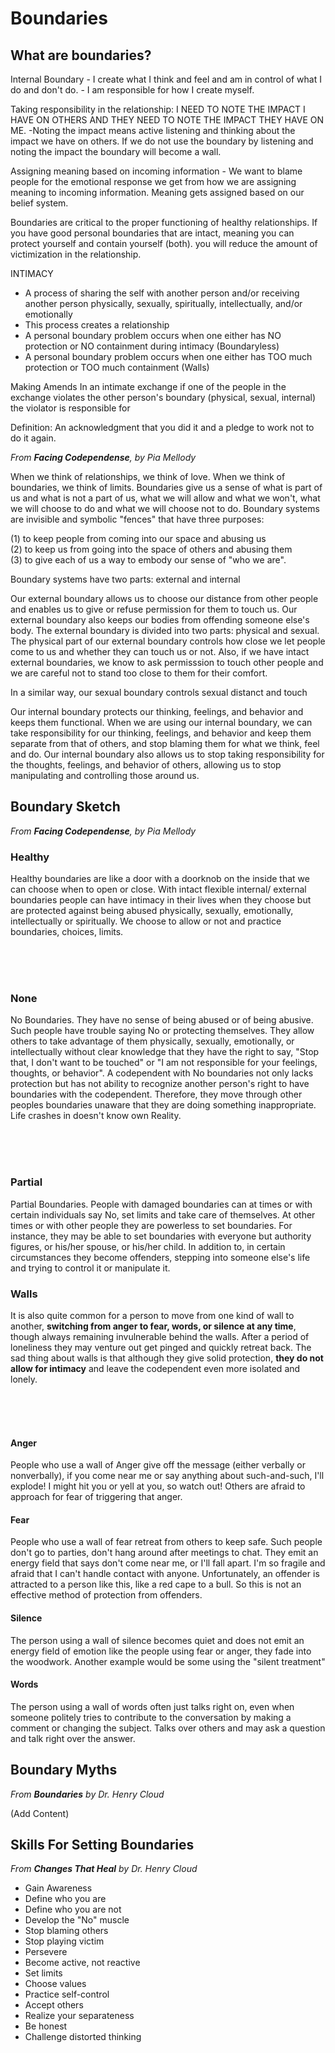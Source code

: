 # Boundaries
## What are boundaries?

Internal Boundary - I create what I think and feel and am in control of what I do and don't do. - I am responsible for how I create myself.


Taking responsibility in the relationship:
I NEED TO NOTE THE IMPACT I HAVE ON OTHERS AND THEY NEED TO NOTE THE IMPACT THEY HAVE ON ME.
-Noting the impact means active listening and thinking about the impact we have on others. If we do not use the boundary by listening and noting the impact the boundary will become a wall.


Assigning meaning based on incoming information - We want to blame people for the emotional response we get from how we are assigning meaning to incoming information. Meaning gets assigned based on our belief system.


Boundaries are critical to the proper functioning of healthy relationships. If you have good personal boundaries that are intact, meaning you can protect yourself and contain yourself (both). you will reduce the amount of victimization in the relationship.


INTIMACY
* A process of sharing the self with another person and/or receiving another person
physically, sexually, spiritually, intellectually, and/or emotionally
* This process creates a relationship
* A personal boundary problem occurs when one either has NO protection or NO
containment during intimacy (Boundaryless)
* A personal boundary problem occurs when one either has TOO much protection
or TOO much containment (Walls)


Making Amends
In an intimate exchange if one of the people in the exchange violates the other person's boundary (physical, sexual, internal) the violator is responsible for


Definition:
An acknowledgment that you did it and a pledge to work not to do it again.


<div class="page"></div>


*From **_Facing Codependense_**, by Pia Mellody*

When we think of relationships, we think of love. When we think of boundaries, we think of limits. Boundaries
give us a sense of what is part of us and what is not a part of us, what we will allow and what we won't, what we
will choose to do and what we will choose not to do.
Boundary systems are invisible and symbolic "fences" that have three purposes: 

(1) to keep people from coming into our space and abusing us  
(2) to keep
us from going into the space of others and abusing them  
(3) to give each of us a way to embody our sense of "who we are".  

Boundary systems have two parts: external and internal

Our external boundary allows us to choose our distance from other people and enables us to give or refuse
permission for them to touch us. Our external boundary also keeps our bodies from offending someone else's
body. The external boundary is divided into two parts: physical and sexual. The physical part of our external
boundary controls how close we let people come to us and whether they can touch us or not. Also, if we have
intact external boundaries, we know to ask permisssion to touch other people and we are careful not to stand
too close to them for their comfort. 

In a similar way, our sexual boundary controls sexual distanct and touch


Our internal boundary protects our thinking, feelings, and behavior and keeps them functional. When we are
using our internal boundary, we can take responsibility for our thinking, feelings, and behavior and keep them
separate from that of others, and stop blaming them for what we think, feel and do. Our internal boundary also
allows us to stop taking responsibility for the thoughts, feelings, and behavior of others, allowing us to stop manipulating and controlling those around us.

<div class="page"></div>

## Boundary Sketch

*From **_Facing Codependense_**, by Pia Mellody*

### Healthy
  Healthy boundaries are like a door with a doorknob on the inside that we can choose when to open or close.
With intact flexible internal/ external boundaries people can have intimacy in their lives when they choose but
are protected against being abused physically, sexually, emotionally, intellectually or spiritually. We choose to allow or not and practice boundaries, choices, limits.

<br><br><br>

### None
No Boundaries. They have no sense of being abused or of being abusive. Such people have trouble saying No
or protecting themselves. They allow others to take advantage of them physically, sexually, emotionally, or
intellectually without clear knowledge that they have the right to say, "Stop that, I don't want to be touched" or
"I am not responsible for your feelings, thoughts, or behavior".
A codependent with No boundaries not only lacks protection but has not ability to recognize another person's
right to have boundaries with the codependent. Therefore, they move through other peoples boundaries
unaware that they are doing something inappropriate. Life crashes in doesn't know own Reality.

<br><br><br>

### Partial
Partial Boundaries. People with damaged boundaries can at times or with certain individuals say No, set limits
and take care of themselves. At other times or with other people they are powerless to set boundaries.
For instance, they may be able to set boundaries with everyone but authority figures, or his/her spouse, or
his/her child. In addition to, in certain circumstances they become offenders, stepping into someone else's life
and trying to control it or manipulate it.

<div class="page"></div>

### Walls

It is also quite common for a person to move from one kind of wall to another, **switching from anger to fear,
words, or silence at any time**, though always remaining invulnerable behind the walls. After a period of
loneliness they may venture out get pinged and quickly retreat back. The sad thing about walls is that although
they give solid protection, **they do not allow for intimacy** and leave the codependent even more isolated and
lonely.

<br><br><br>

#### Anger

People who use a wall of Anger give off the message (either verbally or nonverbally), if you come near me or
say anything about such-and-such, I'll explode! I might hit you or yell at you, so watch out! Others are afraid to
approach for fear of triggering that anger.

#### Fear

People who use a wall of fear retreat from others to keep safe. Such people don't go to parties, don't hang
around after meetings to chat. They emit an energy field that says don't come near me, or I'll fall apart. I'm so
fragile and afraid that I can't handle contact with anyone. Unfortunately, an offender is attracted to a person like
this, like a red cape to a bull. So this is not an effective method of protection from offenders.

#### Silence

The person using a wall of silence becomes quiet and does not emit an energy field of emotion like the people
using fear or anger, they fade into the woodwork. Another example would be some using the "silent treatment"

#### Words

The person using a wall of words often just talks right on, even when someone politely tries to contribute to the
conversation by making a comment or changing the subject. Talks over others and may ask a question and talk
right over the answer.

<div class="page"></div>

## Boundary Myths

*From **_Boundaries_** by Dr. Henry Cloud*

(Add Content)

## Skills For Setting Boundaries

*From **_Changes That Heal_** by Dr. Henry Cloud*

* Gain Awareness
* Define who you are
* Define who you are not
* Develop the "No" muscle
* Stop blaming others
* Stop playing victim
* Persevere
* Become active, not reactive
* Set limits
* Choose values
* Practice self-control
* Accept others
* Realize your separateness
* Be honest
* Challenge distorted thinking